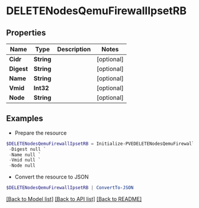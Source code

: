 # DELETENodesQemuFirewallIpsetRB
## Properties

Name | Type | Description | Notes
------------ | ------------- | ------------- | -------------
**Cidr** | **String** |  | [optional] 
**Digest** | **String** |  | [optional] 
**Name** | **String** |  | [optional] 
**Vmid** | **Int32** |  | [optional] 
**Node** | **String** |  | [optional] 

## Examples

- Prepare the resource
```powershell
$DELETENodesQemuFirewallIpsetRB = Initialize-PVEDELETENodesQemuFirewallIpsetRB  -Cidr null `
 -Digest null `
 -Name null `
 -Vmid null `
 -Node null
```

- Convert the resource to JSON
```powershell
$DELETENodesQemuFirewallIpsetRB | ConvertTo-JSON
```

[[Back to Model list]](../README.md#documentation-for-models) [[Back to API list]](../README.md#documentation-for-api-endpoints) [[Back to README]](../README.md)

